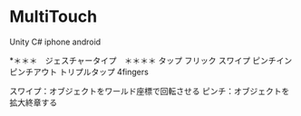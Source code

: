 # MultiTouch

Unity C#
iphone android

*＊＊＊　ジェスチャータイプ　＊＊＊＊
タップ
フリック
スワイプ
ピンチイン
ピンチアウト
トリプルタップ
4fingers

スワイプ：オブジェクトをワールド座標で回転させる
ピンチ：オブジェクトを拡大終章する
